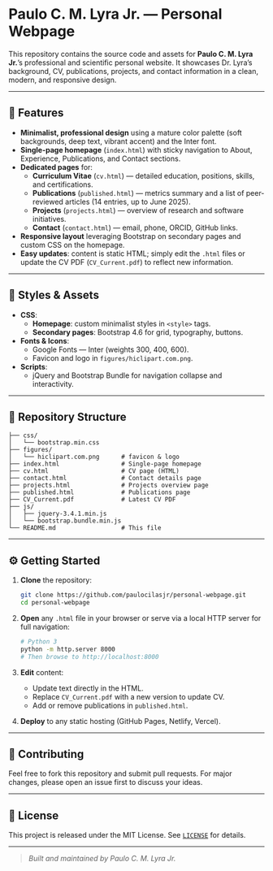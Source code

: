# Paulo C. M. Lyra Jr. — Personal Webpage

This repository contains the source code and assets for **Paulo C. M. Lyra Jr.**’s professional and scientific personal website. It showcases Dr. Lyra’s background, CV, publications, projects, and contact information in a clean, modern, and responsive design.

---

## 🚀 Features

- **Minimalist, professional design** using a mature color palette (soft backgrounds, deep text, vibrant accent) and the Inter font.
- **Single-page homepage** (`index.html`) with sticky navigation to About, Experience, Publications, and Contact sections.
- **Dedicated pages** for:
  - **Curriculum Vitae** (`cv.html`) — detailed education, positions, skills, and certifications.
  - **Publications** (`published.html`) — metrics summary and a list of peer-reviewed articles (14 entries, up to June 2025).
  - **Projects** (`projects.html`) — overview of research and software initiatives.
  - **Contact** (`contact.html`) — email, phone, ORCID, GitHub links.
- **Responsive layout** leveraging Bootstrap on secondary pages and custom CSS on the homepage.
- **Easy updates**: content is static HTML; simply edit the `.html` files or update the CV PDF (`CV_Current.pdf`) to reflect new information.

---

## 🎨 Styles & Assets

- **CSS**:
  - **Homepage**: custom minimalist styles in `<style>` tags.
  - **Secondary pages**: Bootstrap 4.6 for grid, typography, buttons.
- **Fonts & Icons**:
  - Google Fonts — Inter (weights 300, 400, 600).
  - Favicon and logo in `figures/hiclipart.com.png`.
- **Scripts**:
  - jQuery and Bootstrap Bundle for navigation collapse and interactivity.

---

## 📂 Repository Structure

```plaintext
├── css/
│   └── bootstrap.min.css
├── figures/
│   └── hiclipart.com.png      # favicon & logo
├── index.html                 # Single-page homepage
├── cv.html                    # CV page (HTML)
├── contact.html               # Contact details page
├── projects.html              # Projects overview page
├── published.html             # Publications page
├── CV_Current.pdf             # Latest CV PDF
├── js/
│   ├── jquery-3.4.1.min.js
│   └── bootstrap.bundle.min.js
└── README.md                  # This file
```

---

## ⚙️ Getting Started

1. **Clone** the repository:

   ```bash
   git clone https://github.com/paulocilasjr/personal-webpage.git
   cd personal-webpage
   ```

2. **Open** any `.html` file in your browser or serve via a local HTTP server for full navigation:

   ```bash
   # Python 3
   python -m http.server 8000
   # Then browse to http://localhost:8000
   ```

3. **Edit** content:

   - Update text directly in the HTML.
   - Replace `CV_Current.pdf` with a new version to update CV.
   - Add or remove publications in `published.html`.

4. **Deploy** to any static hosting (GitHub Pages, Netlify, Vercel).

---

## 🤝 Contributing

Feel free to fork this repository and submit pull requests. For major changes, please open an issue first to discuss your ideas.

---

## 📜 License

This project is released under the MIT License. See [`LICENSE`](LICENSE) for details.

---

> _Built and maintained by Paulo C. M. Lyra Jr._
```

